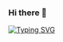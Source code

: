 ### Hi there 👋

[![Typing SVG](https://readme-typing-svg.herokuapp.com?font=Poppins&weight=600&size=40&duration=2000&center=true&multiline=true&repeat=false&random=false&width=435&height=65&lines=Hey%2C+I'm+Vivek+Gupta)](https://git.io/typing-svg)
<!--
**Vivekgupta29/Vivekgupta29** is a ✨ _special_ ✨ repository because its `README.md` (this file) appears on your GitHub profile.

Here are some ideas to get you started:

- 🔭 I’m currently working on ...
- 🌱 I’m currently learning ...
- 👯 I’m looking to collaborate on ...
- 🤔 I’m looking for help with ...
- 💬 Ask me about ...
- 📫 How to reach me: ...
- 😄 Pronouns: ...
- ⚡ Fun fact: ...
-->
